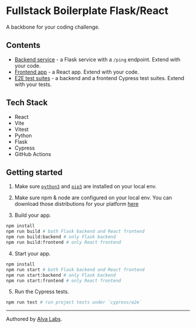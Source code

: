 # Fullstack Boilerplate Flask/React

A backbone for your coding challenge.

## Contents

- [Backend service](app-flask) - a Flask service with a `/ping` endpoint. Extend with your code.
- [Frontend app](app-react) - a React app. Extend with your code.
- [E2E test suites](cypress/e2e) - a backend and a frontend Cypress test suites. Extend with your tests.

## Tech Stack

- React
- Vite
- Vitest
- Python
- Flask
- Cypress
- GitHub Actions

## Getting started

1. Make sure [`python3`](https://www.python.org/downloads/) and [`pip3`](https://pip.pypa.io/en/stable/installing/) are installed on your local env.

2. Make sure npm & node are configured on your local env. You can download those distributions for your platform [here](https://nodejs.org/en/download/)

3. Build your app.

```bash
npm install
npm run build # both Flask backend and React frontend
npm run build:backend # only Flask backend
npm run build:frontend # only React frontend
```

4. Start your app.

```bash
npm install
npm run start # both Flask backend and React frontend
npm run start:backend # only Flask backend
npm run start:frontend # only React frontend
```

5. Run the Cypress tests.

```bash
npm run test # run project tests under `cypress/e2e`
```

---

Authored by [Alva Labs](https://www.alvalabs.io/).
